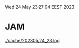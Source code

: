 Wed 24 May 23:27:04 EEST 2023
# JAM
<a href='./cache/202305/24_23.log'>./cache/202305/24_23.log</a>
